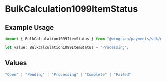 # BulkCalculation1099ItemStatus

## Example Usage

```typescript
import { BulkCalculation1099ItemStatus } from "@wingspan/payments/sdk/models/shared";

let value: BulkCalculation1099ItemStatus = "Processing";
```

## Values

```typescript
"Open" | "Pending" | "Processing" | "Complete" | "Failed"
```